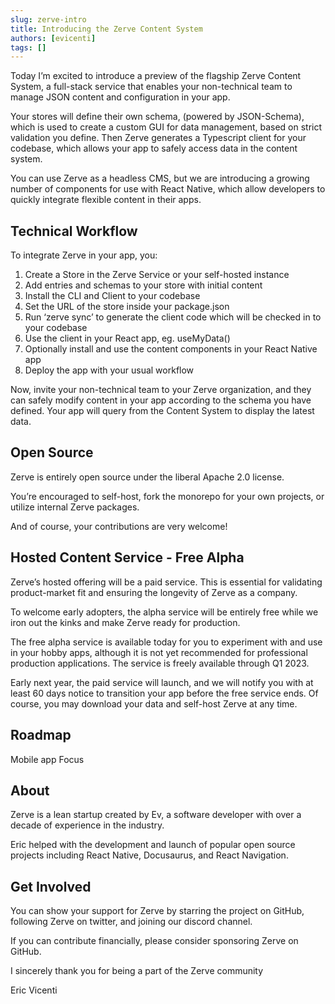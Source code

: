 ```yaml
---
slug: zerve-intro
title: Introducing the Zerve Content System
authors: [evicenti]
tags: []
---
```


Today I’m excited to introduce a preview of the flagship Zerve Content System, a full-stack service that enables your non-technical team to manage JSON content and configuration in your app.

Your stores will define their own schema, (powered by JSON-Schema), which is used to create a custom GUI for data management, based on strict validation you define. Then Zerve generates a Typescript client for your codebase, which allows your app to safely access data in the content system.

You can use Zerve as a headless CMS, but we are introducing a growing number of components for use with React Native, which allow developers to quickly integrate flexible content in their apps.

## Technical Workflow

To integrate Zerve in your app, you:

1. Create a Store in the Zerve Service or your self-hosted instance
2. Add entries and schemas to your store with initial content
3. Install the CLI and Client to your codebase
4. Set the URL of the store inside your package.json
5. Run ‘zerve sync’ to generate the client code which will be checked in to your codebase
6. Use the client in your React app, eg. useMyData()
7. Optionally install and use the content components in your React Native app
8. Deploy the app with your usual workflow

Now, invite your non-technical team to your Zerve organization, and they can safely modify content in your app according to the schema you have defined. Your app will query from the Content System to display the latest data.

## Open Source

Zerve is entirely open source under the liberal Apache 2.0 license.

You’re encouraged to self-host, fork the monorepo for your own projects, or utilize internal Zerve packages.

And of course, your contributions are very welcome!

## Hosted Content Service - Free Alpha

Zerve’s hosted offering will be a paid service. This is essential for validating product-market fit and ensuring the longevity of Zerve as a company.

To welcome early adopters, the alpha service will be entirely free while we iron out the kinks and make Zerve ready for production.

The free alpha service is available today for you to experiment with and use in your hobby apps, although it is not yet recommended for professional production applications. The service is freely available through Q1 2023.

Early next year, the paid service will launch, and we will notify you with at least 60 days notice to transition your app before the free service ends. Of course, you may download your data and self-host Zerve at any time.

## Roadmap

Mobile app
Focus

## About

Zerve is a lean startup created by Ev, a software developer with over a decade of experience in the industry.

Eric helped with the development and launch of popular open source projects including React Native, Docusaurus, and React Navigation.

## Get Involved

You can show your support for Zerve by starring the project on GitHub, following Zerve on twitter, and joining our discord channel.

If you can contribute financially, please consider sponsoring Zerve on GitHub.

I sincerely thank you for being a part of the Zerve community

Eric Vicenti
